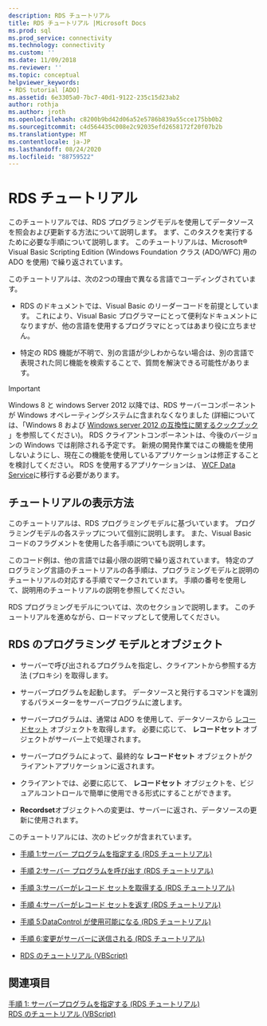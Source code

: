 ```yaml
---
description: RDS チュートリアル
title: RDS チュートリアル |Microsoft Docs
ms.prod: sql
ms.prod_service: connectivity
ms.technology: connectivity
ms.custom: ''
ms.date: 11/09/2018
ms.reviewer: ''
ms.topic: conceptual
helpviewer_keywords:
- RDS tutorial [ADO]
ms.assetid: 6e3305a0-7bc7-40d1-9122-235c15d23ab2
author: rothja
ms.author: jroth
ms.openlocfilehash: c8200b9bd42d06a52e5786b839a55cce175bb0b2
ms.sourcegitcommit: c4d564435c008e2c92035efd2658172f20f07b2b
ms.translationtype: MT
ms.contentlocale: ja-JP
ms.lasthandoff: 08/24/2020
ms.locfileid: "88759522"
---
```

# <a name="rds-tutorial"></a>RDS チュートリアル
このチュートリアルでは、RDS プログラミングモデルを使用してデータソースを照会および更新する方法について説明します。 まず、このタスクを実行するために必要な手順について説明します。 このチュートリアルは、Microsoft® Visual Basic Scripting Edition (Windows Foundation クラス (ADO/WFC) 用の ADO を使用) で繰り返されています。  
  
 このチュートリアルは、次の2つの理由で異なる言語でコーディングされています。  
  
-   RDS のドキュメントでは、Visual Basic のリーダーコードを前提としています。 これにより、Visual Basic プログラマーにとって便利なドキュメントになりますが、他の言語を使用するプログラマにとってはあまり役に立ちません。  
  
-   特定の RDS 機能が不明で、別の言語が少しわからない場合は、別の言語で表現された同じ機能を検索することで、質問を解決できる可能性があります。  
  
> [!IMPORTANT]
>  Windows 8 と windows Server 2012 以降では、RDS サーバーコンポーネントが Windows オペレーティングシステムに含まれなくなりました (詳細については、「Windows 8 および [Windows server 2012 の互換性に関するクックブック](https://www.microsoft.com/download/details.aspx?id=27416) 」を参照してください)。 RDS クライアントコンポーネントは、今後のバージョンの Windows では削除される予定です。 新規の開発作業ではこの機能を使用しないようにし、現在この機能を使用しているアプリケーションは修正することを検討してください。 RDS を使用するアプリケーションは、 [WCF Data Service](https://go.microsoft.com/fwlink/?LinkId=199565)に移行する必要があります。  
  
## <a name="how-the-tutorial-is-presented"></a>チュートリアルの表示方法  
 このチュートリアルは、RDS プログラミングモデルに基づいています。 プログラミングモデルの各ステップについて個別に説明します。 また、Visual Basic コードのフラグメントを使用した各手順についても説明します。  
  
 このコード例は、他の言語では最小限の説明で繰り返されています。 特定のプログラミング言語のチュートリアルの各手順は、プログラミングモデルと説明のチュートリアルの対応する手順でマークされています。 手順の番号を使用して、説明用のチュートリアルの説明を参照してください。  
  
 RDS プログラミングモデルについては、次のセクションで説明します。 このチュートリアルを進めながら、ロードマップとして使用してください。  
  
## <a name="rds-programming-model-with-objects"></a>RDS のプログラミング モデルとオブジェクト  
  
-   サーバーで呼び出されるプログラムを指定し、クライアントから参照する方法 (プロキシ) を取得します。  
  
-   サーバープログラムを起動します。 データソースと発行するコマンドを識別するパラメーターをサーバープログラムに渡します。  
  
-   サーバープログラムは、通常は ADO を使用して、データソースから [レコードセット](../../reference/ado-api/recordset-object-ado.md) オブジェクトを取得します。 必要に応じて、 **レコードセット** オブジェクトがサーバー上で処理されます。  
  
-   サーバープログラムによって、最終的な **レコードセット** オブジェクトがクライアントアプリケーションに返されます。  
  
-   クライアントでは、必要に応じて、 **レコードセット** オブジェクトを、ビジュアルコントロールで簡単に使用できる形式にすることができます。  
  
-   **Recordset**オブジェクトへの変更は、サーバーに返され、データソースの更新に使用されます。  
  
 このチュートリアルには、次のトピックが含まれています。  
  
-   [手順 1:サーバー プログラムを指定する (RDS チュートリアル)](./step-1-specify-a-server-program-rds-tutorial.md)  
  
-   [手順 2:サーバー プログラムを呼び出す (RDS チュートリアル)](./step-2-invoke-the-server-program-rds-tutorial.md)  
  
-   [手順 3:サーバーがレコード セットを取得する (RDS チュートリアル)](./step-3-server-obtains-a-recordset-rds-tutorial.md)  
  
-   [手順 4:サーバーがレコード セットを返す (RDS チュートリアル)](./step-4-server-returns-the-recordset-rds-tutorial.md)  
  
-   [手順 5:DataControl が使用可能になる (RDS チュートリアル)](./step-5-datacontrol-is-made-usable-rds-tutorial.md)  
  
-   [手順 6:変更がサーバーに送信される (RDS チュートリアル)](./step-6-changes-are-sent-to-the-server-rds-tutorial.md)  
  
-   [RDS のチュートリアル (VBScript)](./rds-tutorial-vbscript.md)  
  
## <a name="see-also"></a>関連項目  
 [手順 1: サーバープログラムを指定する (RDS チュートリアル)](./step-1-specify-a-server-program-rds-tutorial.md)   
 [RDS のチュートリアル (VBScript)](./rds-tutorial-vbscript.md)